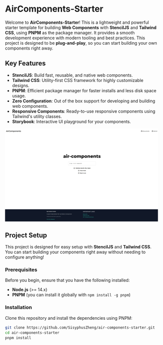 
# AirComponents-Starter

Welcome to **AirComponents-Starter**! This is a lightweight and powerful starter template for building **Web Components** with **StencilJS** and **Tailwind CSS**, using **PNPM** as the package manager. It provides a smooth development experience with modern tooling and best practices. This project is designed to be **plug-and-play**, so you can start building your own components right away.

## Key Features

- **StencilJS**: Build fast, reusable, and native web components.
- **Tailwind CSS**: Utility-first CSS framework for highly customizable designs.
- **PNPM**: Efficient package manager for faster installs and less disk space usage.
- **Zero Configuration**: Out of the box support for developing and building web components.
- **Responsive Components**: Ready-to-use responsive components using Tailwind's utility classes.
- **Storybook**: Interactive UI playground for your components.

![Example Image](./src/assets/example.png/)

## Project Setup

This project is designed for easy setup with **StencilJS** and **Tailwind CSS**. You can start building your components right away without needing to configure anything!

### Prerequisites

Before you begin, ensure that you have the following installed:

- **Node.js** (>= 14.x)
- **PNPM** (you can install it globally with `npm install -g pnpm`)

### Installation

Clone this repository and install the dependencies using PNPM:

```bash
git clone https://github.com/SisyphusZheng/air-components-starter.git
cd air-components-starter
pnpm install
